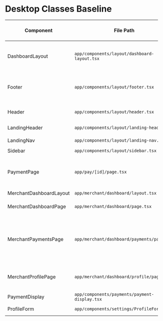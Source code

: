 # Desktop Classes Baseline

| Component | File Path | Desktop Classes (md:, lg:, xl:) |
| --- | --- | --- |
| DashboardLayout | `app/components/layout/dashboard-layout.tsx` | `md:block`, `md:hidden`, `md:ml-16`, `md:ml-64`, `md:p-8` |
| Footer | `app/components/layout/footer.tsx` | `lg:col-span-2`, `lg:grid-cols-6`, `md:flex-row`, `md:grid-cols-2`, `md:mt-0` |
| Header | `app/components/layout/header.tsx` | `md:block`, `md:flex`, `md:hidden` |
| LandingHeader | `app/components/layout/landing-header.tsx` | `md:flex`, `md:hidden` |
| LandingNav | `app/components/layout/landing-nav.tsx` | `md:flex`, `md:hidden` |
| Sidebar | `app/components/layout/sidebar.tsx` | _None_ |
| PaymentPage | `app/pay/[id]/page.tsx` | `md:hover:scale-[1.02]`, `md:justify-start`, `md:p-8`, `md:px-8`, `md:text-left` |
| MerchantDashboardLayout | `app/merchant/dashboard/layout.tsx` | _None_ |
| MerchantDashboardPage | `app/merchant/dashboard/page.tsx` | `lg:grid-cols-2`, `md:grid-cols-3`, `md:grid-cols-5` |
| MerchantPaymentsPage | `app/merchant/dashboard/payments/page.tsx` | `lg:flex-row`, `lg:grid-cols-3`, `lg:grid-cols-4`, `lg:items-center`, `lg:justify-between`, `md:grid-cols-2` |
| MerchantProfilePage | `app/merchant/dashboard/profile/page.tsx` | `lg:flex-row`, `lg:items-center`, `lg:justify-between` |
| PaymentDisplay | `app/components/payments/payment-display.tsx` | _None_ |
| ProfileForm | `app/components/settings/ProfileForm.tsx` | `md:grid-cols-2`, `md:grid-cols-3` |
